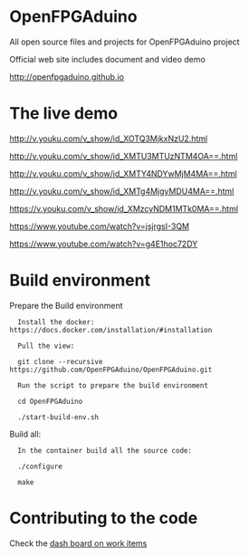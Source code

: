 # OpenFPGAduino
All open source files and projects for OpenFPGAduino project

Official web site includes document and video demo

http://openfpgaduino.github.io

# The live demo

http://v.youku.com/v_show/id_XOTQ3MjkxNzU2.html

http://v.youku.com/v_show/id_XMTU3MTUzNTM4OA==.html

http://v.youku.com/v_show/id_XMTY4NDYwMjM4MA==.html

http://v.youku.com/v_show/id_XMTg4MjgyMDU4MA==.html

https://v.youku.com/v_show/id_XMzcyNDM1MTk0MA==.html

https://www.youtube.com/watch?v=jsjrgsI-3QM

https://www.youtube.com/watch?v=g4E1hoc72DY

# Build environment

Prepare the Build environment

      Install the docker: https://docs.docker.com/installation/#installation

      Pull the view:
      
      git clone --recursive https://github.com/OpenFPGAduino/OpenFPGAduino.git

      Run the script to prepare the build environment
      
      cd OpenFPGAduino
      
      ./start-build-env.sh

Build all:

      In the container build all the source code:

      ./configure

      make

# Contributing to the code
Check the [dash board on work items](https://waffle.io/OpenFPGAduino/OpenFPGAduino)
